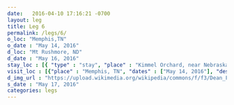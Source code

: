 ```yaml
---
date:   2016-04-10 17:16:21 -0700
layout: leg
title: Leg 6
permalink: /legs/6/
o_loc: "Memphis,TN"
o_date : "May 14, 2016"
d_loc: "Mt Rushmore, ND"
d_date : "May 16, 2016"
stay_loc : [{ "type" : "stay", "place" : "Kimmel Orchard, near Nebraska City, Nebraska", "dates" : ["May 14, 2016"]},{ "type" : "stay", "place" : "Wilde Prairie, near Sioux Falls, South Dakota", "dates" : ["May 15, 2016"]},{ "type" : "stay", "place" : "Horse Thief RV Park, near Custer, South Dakota", "dates" : ["May 16, 2016"]}]
visit_loc : [{"place" : "Memphis, TN", "dates" : ["May 14, 2016"], "description" : "Cotton Museum", "url" : "https://en.wikipedia.org/wiki/The_Cotton_Museum"},{"place" : "Memphis, TN", "dates" : ["May 14, 2016"], "description" : "Barbecue Festival", "url" : ""},{"place" : "Mammoth Springs, Arkansas", "dates" : ["May 15, 2016"], "description" : "Mammoth Springs State Park", "url" : "http://www.arkansasstateparks.com/mammothspring/"},{"place" : "Mark Twain National Forest, MO", "dates" : ["May 15, 2016"], "description" : "Mark Twain National Forest", "url" : "https://en.wikipedia.org/wiki/Mark_Twain_National_Forest"},{"place" : "Mitchell, SD", "dates" : ["May 16, 2016"], "description" : "Corn Palace", "url" : "https://en.wikipedia.org/wiki/Corn_Palace"},{"place" : "Wall, SD", "dates" : ["May 16, 2016"], "description" : "Wall Drug", "url" : "https://en.wikipedia.org/wiki/Wall_Drug"}, {"place" : "Wall, SD", "dates" : ["May 16, 2016"], "description" : "Badlands National Park", "url" : "https://en.wikipedia.org/wiki/Badlands_National_Park" }, {"place" : "Keystone, SD", "dates" : ["May 18, 2016"], "description" : "Mt Rushmore Memorial Park", "url" : "https://en.wikipedia.org/wiki/Mount_Rushmore"}]
d_img_url : "https://upload.wikimedia.org/wikipedia/commons/f/f3/Dean_Franklin_-_06.04.03_Mount_Rushmore_Monument_%28by-sa%29-3_new.jpg"
s_date : "May 17, 2016"
categories: legs
---
```

